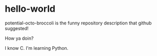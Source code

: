 # hello-world
potential-octo-broccoli is the funny repository description that github suggested!

How ya doin?

I know C. I'm learning Python.
